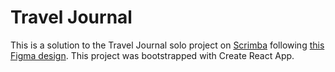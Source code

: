 # Travel Journal
This is a solution to the Travel Journal solo project on [Scrimba](https://scrimba.com/learn/learnreact) following [this Figma design](https://www.figma.com/file/QG4cOExkdbIbhSfWJhs2gs/Travel-Journal?type=design&node-id=0-1&mode=design&t=eMyuyHN81778G7Kh-0). 
This project was bootstrapped with Create React App.
